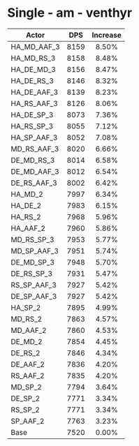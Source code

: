 # Single - am - venthyr
| Actor | DPS | Increase |
|---|:---:|:---:|
|HA_MD_AAF_3|8159|8.50%|
|HA_MD_RS_3|8158|8.48%|
|HA_DE_MD_3|8156|8.47%|
|HA_DE_RS_3|8146|8.32%|
|HA_DE_AAF_3|8139|8.23%|
|HA_RS_AAF_3|8126|8.06%|
|HA_DE_SP_3|8073|7.36%|
|HA_RS_SP_3|8055|7.12%|
|HA_SP_AAF_3|8052|7.08%|
|MD_RS_AAF_3|8020|6.66%|
|DE_MD_RS_3|8014|6.58%|
|DE_MD_AAF_3|8012|6.54%|
|DE_RS_AAF_3|8002|6.42%|
|HA_MD_2|7997|6.34%|
|HA_DE_2|7983|6.15%|
|HA_RS_2|7968|5.96%|
|HA_AAF_2|7960|5.86%|
|MD_RS_SP_3|7953|5.77%|
|MD_SP_AAF_3|7951|5.74%|
|DE_MD_SP_3|7948|5.70%|
|DE_RS_SP_3|7931|5.47%|
|RS_SP_AAF_3|7927|5.42%|
|DE_SP_AAF_3|7927|5.42%|
|HA_SP_2|7895|4.99%|
|MD_RS_2|7863|4.57%|
|MD_AAF_2|7860|4.53%|
|DE_MD_2|7854|4.45%|
|DE_RS_2|7846|4.34%|
|DE_AAF_2|7836|4.20%|
|RS_AAF_2|7835|4.20%|
|MD_SP_2|7794|3.64%|
|DE_SP_2|7771|3.34%|
|RS_SP_2|7771|3.34%|
|SP_AAF_2|7763|3.23%|
|Base|7520|0.00%|
